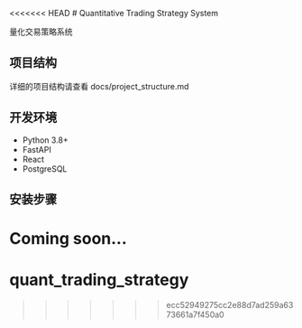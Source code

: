 <<<<<<< HEAD
﻿# Quantitative Trading Strategy System

量化交易策略系统

## 项目结构

详细的项目结构请查看 docs/project_structure.md

## 开发环境

- Python 3.8+
- FastAPI
- React
- PostgreSQL

## 安装步骤

Coming soon...
=======
# quant_trading_strategy
>>>>>>> ecc52949275cc2e88d7ad259a6373661a7f450a0
